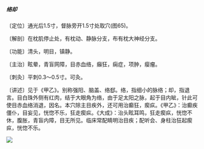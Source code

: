##### 络却

〔定位〕通光后1.5寸，督脉旁开1.5寸处取穴(图65)。

〔解剖〕在枕肌停止处，有枕动、静脉分支，布有枕大神经分支。

〔功能〕清头，明目，镇静。

〔主治〕眩晕，青盲网障，目赤血络，癲狂，痫症，项肿，瘿瘤。

〔刺灸〕平刺0.3〜0.5寸。可灸。 

〔讲述〕见于《甲乙》。别称强阳、脑盖、络郄。络，指细小的脉络；却，指退言。目白珠外侧有红肉，结于大眼角为络，由于足太阳之脉，起于目内眦，针此可使目赤血络消退，因名。本穴除主目疾外，还可用治癫狂，瘈疭。《甲乙》：治癫疾僵仆，目妄见，恍惚不乐，狂走瘈疭。《大成》：治头眩耳鸣，狂走瘈疭，恍惚不休，腹胀，青盲内障，目无所见。临床常配睛明治目疾；配听会、身柱治狂起瘈疭，恍惚不乐。

![](img/图65.jpg)
